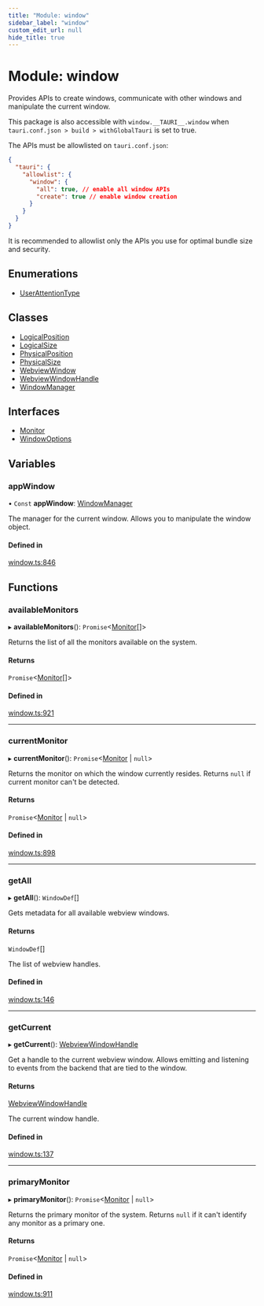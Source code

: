 ```yaml
---
title: "Module: window"
sidebar_label: "window"
custom_edit_url: null
hide_title: true
---
```


# Module: window

Provides APIs to create windows, communicate with other windows and manipulate the current window.

This package is also accessible with `window.__TAURI__.window` when `tauri.conf.json > build > withGlobalTauri` is set to true.

The APIs must be allowlisted on `tauri.conf.json`:
```json
{
  "tauri": {
    "allowlist": {
      "window": {
        "all": true, // enable all window APIs
        "create": true // enable window creation
      }
    }
  }
}
```
It is recommended to allowlist only the APIs you use for optimal bundle size and security.

## Enumerations

- [UserAttentionType](../enums/window.userattentiontype.md)

## Classes

- [LogicalPosition](../classes/window.logicalposition.md)
- [LogicalSize](../classes/window.logicalsize.md)
- [PhysicalPosition](../classes/window.physicalposition.md)
- [PhysicalSize](../classes/window.physicalsize.md)
- [WebviewWindow](../classes/window.webviewwindow.md)
- [WebviewWindowHandle](../classes/window.webviewwindowhandle.md)
- [WindowManager](../classes/window.windowmanager.md)

## Interfaces

- [Monitor](../interfaces/window.monitor.md)
- [WindowOptions](../interfaces/window.windowoptions.md)

## Variables

### appWindow

• `Const` **appWindow**: [WindowManager](../classes/window.windowmanager.md)

The manager for the current window. Allows you to manipulate the window object.

#### Defined in

[window.ts:846](https://github.com/tauri-apps/tauri/blob/01d4ada/tooling/api/src/window.ts#L846)

## Functions

### availableMonitors

▸ **availableMonitors**(): `Promise`<[Monitor](../interfaces/window.monitor.md)[]\>

Returns the list of all the monitors available on the system.

#### Returns

`Promise`<[Monitor](../interfaces/window.monitor.md)[]\>

#### Defined in

[window.ts:921](https://github.com/tauri-apps/tauri/blob/01d4ada/tooling/api/src/window.ts#L921)

___

### currentMonitor

▸ **currentMonitor**(): `Promise`<[Monitor](../interfaces/window.monitor.md) \| ``null``\>

Returns the monitor on which the window currently resides.
Returns `null` if current monitor can't be detected.

#### Returns

`Promise`<[Monitor](../interfaces/window.monitor.md) \| ``null``\>

#### Defined in

[window.ts:898](https://github.com/tauri-apps/tauri/blob/01d4ada/tooling/api/src/window.ts#L898)

___

### getAll

▸ **getAll**(): `WindowDef`[]

Gets metadata for all available webview windows.

#### Returns

`WindowDef`[]

The list of webview handles.

#### Defined in

[window.ts:146](https://github.com/tauri-apps/tauri/blob/01d4ada/tooling/api/src/window.ts#L146)

___

### getCurrent

▸ **getCurrent**(): [WebviewWindowHandle](../classes/window.webviewwindowhandle.md)

Get a handle to the current webview window. Allows emitting and listening to events from the backend that are tied to the window.

#### Returns

[WebviewWindowHandle](../classes/window.webviewwindowhandle.md)

The current window handle.

#### Defined in

[window.ts:137](https://github.com/tauri-apps/tauri/blob/01d4ada/tooling/api/src/window.ts#L137)

___

### primaryMonitor

▸ **primaryMonitor**(): `Promise`<[Monitor](../interfaces/window.monitor.md) \| ``null``\>

Returns the primary monitor of the system.
Returns `null` if it can't identify any monitor as a primary one.

#### Returns

`Promise`<[Monitor](../interfaces/window.monitor.md) \| ``null``\>

#### Defined in

[window.ts:911](https://github.com/tauri-apps/tauri/blob/01d4ada/tooling/api/src/window.ts#L911)

